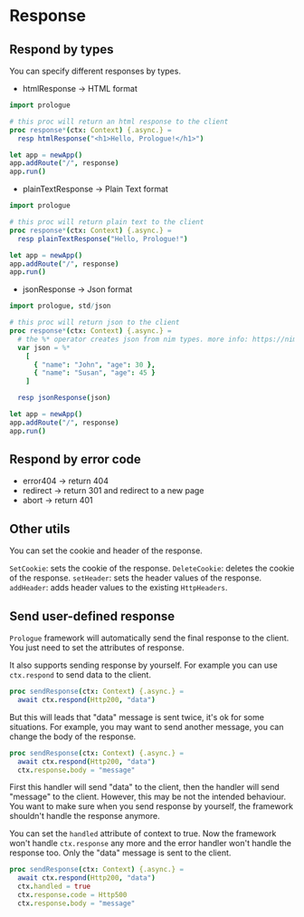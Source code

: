 # Response

## Respond by types

You can specify different responses by types.
- htmlResponse -> HTML format
```nim
import prologue

# this proc will return an html response to the client
proc response*(ctx: Context) {.async.} =
  resp htmlResponse("<h1>Hello, Prologue!</h1>")

let app = newApp()
app.addRoute("/", response)
app.run()
```
- plainTextResponse -> Plain Text format
```nim
import prologue

# this proc will return plain text to the client
proc response*(ctx: Context) {.async.} =
  resp plainTextResponse("Hello, Prologue!")

let app = newApp()
app.addRoute("/", response)
app.run()
```
- jsonResponse -> Json format
```nim
import prologue, std/json

# this proc will return json to the client
proc response*(ctx: Context) {.async.} =
  # the %* operator creates json from nim types. more info: https://nim-lang.org/docs/json.html
  var json = %* 
    [
      { "name": "John", "age": 30 },
      { "name": "Susan", "age": 45 }
    ]

  resp jsonResponse(json)

let app = newApp()
app.addRoute("/", response)
app.run()
```

## Respond by error code

- error404 -> return 404
- redirect -> return 301 and redirect to a new page
- abort -> return 401

## Other utils

You can set the cookie and header of the response.

`SetCookie`: sets the cookie of the response.
`DeleteCookie`: deletes the cookie of the response.
`setHeader`: sets the header values of the response.
`addHeader`: adds header values to the existing `HttpHeaders`.

## Send user-defined response

`Prologue` framework will automatically send the final response to the client. You just need to set the attributes of response.

It also supports sending response by yourself. For example you can use `ctx.respond` to send data to the client.

```nim
proc sendResponse(ctx: Context) {.async.} =
  await ctx.respond(Http200, "data")
```

But this will leads that "data" message is sent twice, it's ok for some situations. For example, you may want to send another message, you can change the body of the response. 

```nim
proc sendResponse(ctx: Context) {.async.} =
  await ctx.respond(Http200, "data")
  ctx.response.body = "message"
```

First this handler will send "data" to the client, then the handler will send "message" to the client. However, this may be not the intended behaviour. You want to make sure when you send response by yourself, the framework shouldn't handle the response anymore.

You can set the `handled` attribute of context to true. Now the framework won't handle `ctx.response` any more and the error handler won't handle the response too. Only the "data" message is sent to the client.

```nim
proc sendResponse(ctx: Context) {.async.} =
  await ctx.respond(Http200, "data")
  ctx.handled = true
  ctx.response.code = Http500
  ctx.response.body = "message"
```
